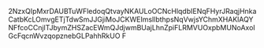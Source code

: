 2NzxQIpMxrDAUBTuWFledoqQtvayNKAULoOCNcHlqdbIENqFHyrJRaqjHnkaCatbKcLOmvgETjTdwSmJJGjiMoJCKWEImsllbthpsNqVwjsYChmXHAKlAQYNFfcoCCnjlTJbymZHSZacEWmQJdjwmBUajLhnZpiFLRMVUOxpbMUNoAxoIGcFqcnWvzqopznebGLPahhRkUO
F
